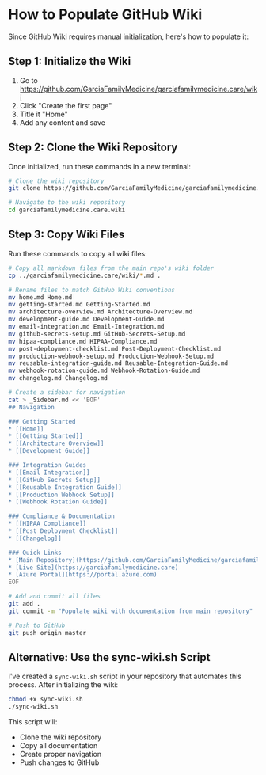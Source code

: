 # How to Populate GitHub Wiki

Since GitHub Wiki requires manual initialization, here's how to populate it:

## Step 1: Initialize the Wiki
1. Go to https://github.com/GarciaFamilyMedicine/garciafamilymedicine.care/wiki
2. Click "Create the first page"
3. Title it "Home"
4. Add any content and save

## Step 2: Clone the Wiki Repository
Once initialized, run these commands in a new terminal:

```bash
# Clone the wiki repository
git clone https://github.com/GarciaFamilyMedicine/garciafamilymedicine.care.wiki.git

# Navigate to the wiki repository
cd garciafamilymedicine.care.wiki
```

## Step 3: Copy Wiki Files
Run these commands to copy all wiki files:

```bash
# Copy all markdown files from the main repo's wiki folder
cp ../garciafamilymedicine.care/wiki/*.md .

# Rename files to match GitHub Wiki conventions
mv home.md Home.md
mv getting-started.md Getting-Started.md
mv architecture-overview.md Architecture-Overview.md
mv development-guide.md Development-Guide.md
mv email-integration.md Email-Integration.md
mv github-secrets-setup.md GitHub-Secrets-Setup.md
mv hipaa-compliance.md HIPAA-Compliance.md
mv post-deployment-checklist.md Post-Deployment-Checklist.md
mv production-webhook-setup.md Production-Webhook-Setup.md
mv reusable-integration-guide.md Reusable-Integration-Guide.md
mv webhook-rotation-guide.md Webhook-Rotation-Guide.md
mv changelog.md Changelog.md

# Create a sidebar for navigation
cat > _Sidebar.md << 'EOF'
## Navigation

### Getting Started
* [[Home]]
* [[Getting Started]]
* [[Architecture Overview]]
* [[Development Guide]]

### Integration Guides
* [[Email Integration]]
* [[GitHub Secrets Setup]]
* [[Reusable Integration Guide]]
* [[Production Webhook Setup]]
* [[Webhook Rotation Guide]]

### Compliance & Documentation
* [[HIPAA Compliance]]
* [[Post Deployment Checklist]]
* [[Changelog]]

### Quick Links
* [Main Repository](https://github.com/GarciaFamilyMedicine/garciafamilymedicine.care)
* [Live Site](https://garciafamilymedicine.care)
* [Azure Portal](https://portal.azure.com)
EOF

# Add and commit all files
git add .
git commit -m "Populate wiki with documentation from main repository"

# Push to GitHub
git push origin master
```

## Alternative: Use the sync-wiki.sh Script

I've created a `sync-wiki.sh` script in your repository that automates this process. After initializing the wiki:

```bash
chmod +x sync-wiki.sh
./sync-wiki.sh
```

This script will:
- Clone the wiki repository
- Copy all documentation
- Create proper navigation
- Push changes to GitHub